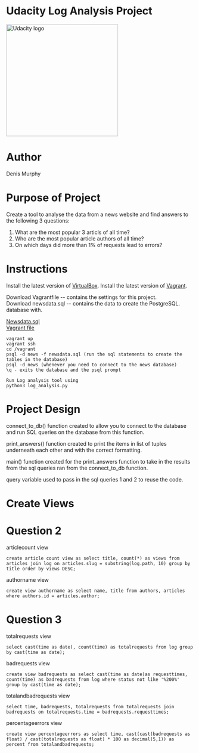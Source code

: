 # Udacity Log Analysis Project

<a href="https://www.udacity.com/">
  <img src="https://s3-us-west-1.amazonaws.com/udacity-content/rebrand/svg/logo.min.svg" width="300" alt="Udacity logo">
</a>

# Author
Denis Murphy

# Purpose of Project

Create a tool to analyse the data from a news website and find answers to the following 3 questions:

1. What are the most popular 3 articls of all time?
2. Who are the most popular article authors of all time?
3. On which days did more than 1% of requests lead to errors?

# Instructions

Install the latest version of <a href="https://www.virtualbox.org/">VirtualBox</a>.
Install the latest version of <a href="https://www.vagrantup.com/">Vagrant</a>.

Download Vagrantfile -- contains the settings for this project. </br>
Download newsdata.sql -- contains the data to create the PostgreSQL. </br> database with.

<a href="https://drive.google.com/uc?export=download&id=1H_FA_WJQ_cPILbi8mAKymbfnVEn6kU9p" download>Newsdata.sql</a></br>
<a href="https://drive.google.com/uc?export=download&id=1t0uXEVC2UIr8LRiCOkz24O4WUYUsgY4I" download>Vagrant file</a>


```
vagrant up
vagrant ssh
cd /vagrant
psql -d news -f newsdata.sql (run the sql statements to create the tables in the database)
psql -d news (whenever you need to connect to the news database)
\q - exits the database and the psql prompt

Run Log analysis tool using
python3 log_analysis.py

```

# Project Design

connect_to_db() function created to allow you to connect to the database and run SQL queries on the database from this function.

print_answers() function created to print the items in list of tuples underneath each other and with the correct formatting.

main() function created for the print_answers function to take in the results from the sql queries ran from the connect_to_db function.

query variable used to pass in the sql queries 1 and 2 to reuse the code.



# Create Views
# Question 2

articlecount view
```
create article count view as select title, count(*) as views from articles join log on articles.slug = substring(log.path, 10) group by title order by views DESC;
```

authorname view

```
create view authorname as select name, title from authors, articles  where authors.id = articles.author;
```

# Question 3

totalrequests view

```
select cast(time as date), count(time) as totalrequests from log group by cast(time as date);

```

badrequests view

```
create view badrequests as select cast(time as date)as requesttimes, count(time) as badrequests from log where status not like '%200%' group by cast(time as date);

```


totalandbadrequests view

```
select time, badrequests, totalrequests from totalrequests join badrequests on totalrequests.time = badrequests.requesttimes;

```

percentageerrors view

```
create view percentageerrors as select time, cast(cast(badrequests as float) / cast(totalrequests as float) * 100 as decimal(5,1)) as percent from totalandbadrequests;
```
